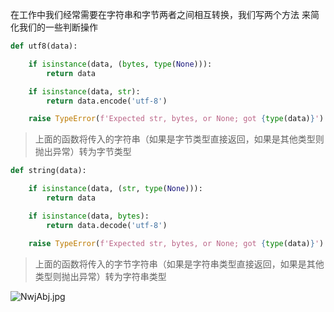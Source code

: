 在工作中我们经常需要在字符串和字节两者之间相互转换，我们写两个方法 来简化我们的一些判断操作

```python
def utf8(data):

    if isinstance(data, (bytes, type(None))):
        return data

    if isinstance(data, str):
        return data.encode('utf-8')

    raise TypeError(f'Expected str, bytes, or None; got {type(data)}')
```

> 上面的函数将传入的字符串（如果是字节类型直接返回，如果是其他类型则抛出异常）转为字节类型



```python
def string(data):

    if isinstance(data, (str, type(None))):
        return data

    if isinstance(data, bytes):
        return data.decode('utf-8')

    raise TypeError(f'Expected str, bytes, or None; got {type(data)}')
```

> 上面的函数将传入的字节字符串（如果是字符串类型直接返回，如果是其他类型则抛出异常）转为字符串类型

![NwjAbj.jpg](https://s1.ax1x.com/2020/06/25/NwjAbj.jpg)